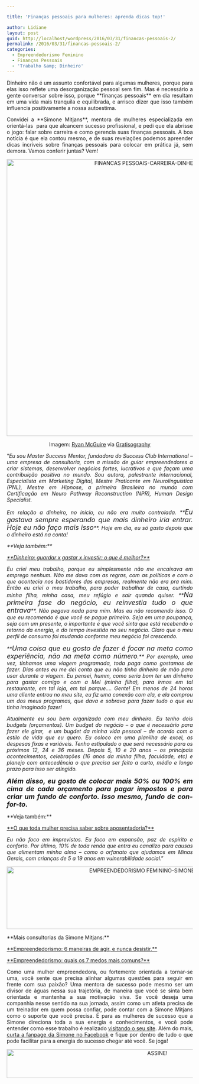 ```yaml
---

title: 'Finanças pessoais para mulheres: aprenda dicas top!'

author: Lidiane
layout: post
guid: http://localhost/wordpress/2016/03/31/financas-pessoais-2/
permalink: /2016/03/31/financas-pessoais-2/
categories:
  - Empreendedorismo Feminino
  - Finanças Pessoais
  - 'Trabalho &amp; Dinheiro'
---
```

<p align="justify">
  Dinheiro não é um assunto confortável para algumas mulheres, porque para elas isso reflete uma desorganização pessoal sem fim. Mas é necessário a gente conversar sobre isso, porque **finanças pessoais** em dia resultam em uma vida mais tranquila e equilibrada, e arrisco dizer que isso também influencia positivamente a nossa autoestima.
</p>

<p align="justify">
  Convidei a **Simone Mitjans**, mentora de mulheres especializada em orientá-las  para que alcancem sucesso profissional, e pedi que ela abrisse o jogo: falar sobre carreira e como gerencia suas finanças pessoais. A boa notícia é que ela contou mesmo, e de suas revelações podemos apreender dicas incríveis sobre finanças pessoais para colocar em prática já, sem demora. Vamos conferir juntas? Vem!
</p>

<p align="center">
  <img class="alignnone size-full wp-image-12237" src="http://www.trololodemulher.com.br/blog/wp-content/uploads/2016/03/FINANCAS-PESSOAIS-CARREIRA-DINHEIRO.jpg" alt="FINANCAS PESSOAIS-CARREIRA-DINHEIRO" width="750" height="749" />
</p>

<p align="center">
  Imagem: <a href="http://www.laughandpee.com/" target="_blank">Ryan McGuire</a> via <a href="http://www.gratisography.com/#all" target="_blank">Gratisography</a>
</p>

<p align="justify">
  “<em>Eu sou Master Success Mentor, fundadora do Success Club International &#8211; uma empresa de consultoria, com a missão de guiar empreendedores a criar sistemas, desenvolver negócios fortes, lucrativos e que façam uma contribuição positiva no mundo. Sou autora, palestrante internacional, Especialista em Marketing Digital, Mestre Praticante em Neurolinguística (PNL), Mestre em Hipnose, a primeira Brasileira no mundo com Certificação em Neuro Pathway Reconstruction (NPR), Human Design Specialist. </em>
</p>

<p align="justify">
  <em>Em relação a dinheiro, no início, eu não era muito controlada. **<span style="font-size: large;">Eu gastava sempre esperando que mais dinheiro iria entrar. Hoje eu não faço mais isso</span>**. Hoje em dia, eu só gasto depois que o dinheiro está na conta!</em>
</p>

<p align="justify">
  <em>**Veja também:**</em>
</p>

<p align="justify">
  <em><a href="http://www.trololodemulher.com.br/2014/07/18/dinheiro-educacao-financeira/" target="_blank">**Dinheiro: guardar x gastar x investir: o que é melhor?**</a></em>
</p>

<p align="justify">
  <em>Eu criei meu trabalho, porque eu simplesmente não me encaixava em emprego nenhum. Não me dava com as regras, com as políticas e com o que acontecia nos bastidores das empresas, realmente não era pra mim. Então eu criei o meu trabalho, para poder trabalhar de casa, curtindo minha filha, minha casa, meu refúgio e sair quando quiser. **<span style="font-size: large;">Na primeira fase do negócio, eu reinvestia tudo o que entrava</span>**. Não pegava nada para mim. Mas eu não recomendo isso. O que eu recomendo é que você se pague primeiro. Seja em uma poupança, seja com um presente, o importante é que você sinta que está recebendo o retorno da energia, e do tempo investido no seu negócio. Claro que o meu perfil de consumo foi mudando conforme meu negócio foi crescendo. </em>
</p>

<p align="justify">
  <em>**<span style="font-size: large;">Uma coisa que eu gosto de fazer é focar na meta como experiência, não na meta como número</span>.** Por exemplo, uma vez, tínhamos uma viagem programada, toda paga como gostamos de fazer. Dias antes eu me dei conta que eu não tinha dinheiro de mão para usar durante a viagem. Eu pensei, humm, como seria bom ter um dinheiro para gastar comigo e com a Mel (minha filha), para irmos em tal restaurante, em tal loja, em tal parque&#8230;. Gente! Em menos de 24 horas uma cliente entrou no meu site, eu fiz uma conexão com ela, e ela comprou um dos meus programas, que dava e sobrava para fazer tudo o que eu tinha imaginado fazer!</em>
</p>

<p align="justify">
  <em>Atualmente eu sou bem organizada com meu dinheiro. Eu tenho dois budgets (orçamentos). Um budget do negócio &#8211; o que é necessário para fazer ele girar,  e um bugdet da minha vida pessoal &#8211; de acordo com o estilo de vida que eu quero. Eu coloco em uma planilha de excel, as despesas fixas e variáveis. Tenho estipulado o que será necessário para os próximos 12, 24 e 36 meses. Depois 5, 10 e 20 anos &#8211; os principais acontecimentos, celebrações (16 anos da minha filha, faculdade, etc) e planejo com antecedência o que precisa ser feito a curto, médio e longo prazo para isso ser atingido.</em>
</p>

<p align="justify">
  <em><span style="font-size: large;"><b>Além disso, eu gosto de colocar mais 50% ou 100% em </b><b>cima de cada orçamento para pagar impostos e para criar </b><b>um fundo de conforto. Isso mesmo, fundo de con-for-to.</b></span></em>
</p>

<p align="justify">
  **Veja também:**
</p>

<p align="justify">
  <a href="http://www.trololodemulher.com.br/2015/02/06/aposentadoria/" target="_blank">**O que toda mulher precisa saber sobre aposentadoria?**</a>
</p>

<p align="justify">
  <em>Eu não foco em imprevistos. Eu foco em expansão, paz de espírito e conforto. Por último, 10% de toda renda que entra eu canalizo para causas que alimentam minha alma &#8211; como o orfanato que ajudamos em Minas Gerais, com crianças de 5 a 19 anos em vulnerabilidade social</em>.”
</p>

<p align="center">
  <img class="alignnone size-full wp-image-11705" src="http://www.trololodemulher.com.br/blog/wp-content/uploads/2015/11/EMPREENDEDORISMO-FEMININO-SIMONE-MITJANS3.jpg" alt="EMPREENDEDORISMO FEMININO-SIMONE MITJANS[3]" width="800" height="169" />
</p>

<p align="justify">
  **Mais consultorias da Simone Mitjans:**
</p>

<p align="justify">
  <a href="http://www.trololodemulher.com.br/2016/01/29/empreendedorismo-2/" target="_blank">**Empreendedorismo: 6 maneiras de agir, e nunca desistir.**</a>
</p>

<p align="justify">
  <a href="http://www.trololodemulher.com.br/2015/11/27/empreendedorismo/" target="_blank">**Empreendedorismo: quais os 7 medos mais comuns?**</a>
</p>

<p align="justify">
  Como uma mulher empreendedora, ou fortemente orientada a tornar-se uma, você sente que precisa alinhar algumas questões para seguir em frente com sua paixão? Uma mentora de sucesso pode mesmo ser um divisor de águas nessa sua trajetória, de maneira que você se sinta bem orientada e mantenha a sua motivação viva. Se você deseja uma companhia nesse sentido na sua jornada, assim como um atleta precisa de um treinador em quem possa confiar, pode contar com a Simone Mitjans como o suporte que você precisa. É para as mulheres de sucesso que a Simone direciona toda a sua energia e conhecimentos, e você pode entender como esse trabalho é realizado <a href="http://www.simonemitjans.com.br/" target="_blank">visitando o seu site</a>. Além do mais, <a href="https://www.facebook.com/simonemitjans/?fref=ts" target="_blank">curta a fanpage da Simone no Facebook</a> e fique por dentro de tudo o que pode facilitar para a energia do sucesso chegar até você. Se joga!
</p>

<p align="center">
  <a href="http://feedburner.google.com/fb/a/mailverify?uri=blogBichaFemea&loc=en_US" target="_blank"><img class="alignnone size-full wp-image-10439" src="http://www.trololodemulher.com.br/blog/wp-content/uploads/2014/09/ASSINE.png" alt="ASSINE!" width="800" height="78" /></a>
</p>